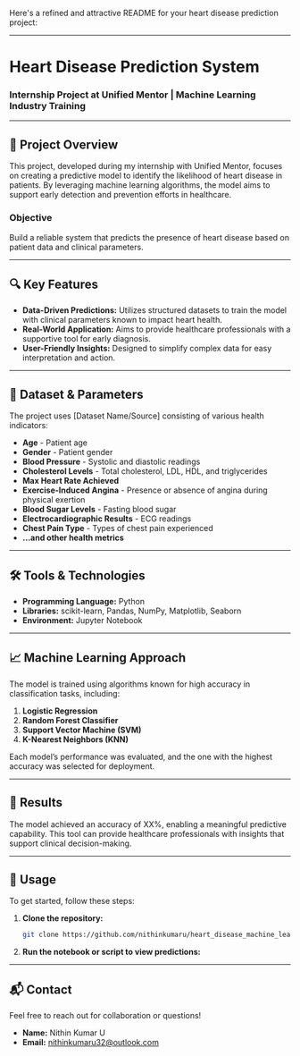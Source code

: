 Here's a refined and attractive README for your heart disease prediction project:

---

# Heart Disease Prediction System

### Internship Project at Unified Mentor | Machine Learning Industry Training

---

## 📌 Project Overview

This project, developed during my internship with Unified Mentor, focuses on creating a predictive model to identify the likelihood of heart disease in patients. By leveraging machine learning algorithms, the model aims to support early detection and prevention efforts in healthcare.

### **Objective**
Build a reliable system that predicts the presence of heart disease based on patient data and clinical parameters.

---

## 🔍 Key Features

- **Data-Driven Predictions:** Utilizes structured datasets to train the model with clinical parameters known to impact heart health.
- **Real-World Application:** Aims to provide healthcare professionals with a supportive tool for early diagnosis.
- **User-Friendly Insights:** Designed to simplify complex data for easy interpretation and action.

---

## 🧬 Dataset & Parameters

The project uses [Dataset Name/Source] consisting of various health indicators:

- **Age** - Patient age
- **Gender** - Patient gender
- **Blood Pressure** - Systolic and diastolic readings
- **Cholesterol Levels** - Total cholesterol, LDL, HDL, and triglycerides
- **Max Heart Rate Achieved**
- **Exercise-Induced Angina** - Presence or absence of angina during physical exertion
- **Blood Sugar Levels** - Fasting blood sugar
- **Electrocardiographic Results** - ECG readings
- **Chest Pain Type** - Types of chest pain experienced
- **...and other health metrics**

---

## 🛠️ Tools & Technologies

- **Programming Language:** Python
- **Libraries:** scikit-learn, Pandas, NumPy, Matplotlib, Seaborn
- **Environment:** Jupyter Notebook

---

## 📈 Machine Learning Approach

The model is trained using algorithms known for high accuracy in classification tasks, including:

1. **Logistic Regression**
2. **Random Forest Classifier**
3. **Support Vector Machine (SVM)**
4. **K-Nearest Neighbors (KNN)**

Each model’s performance was evaluated, and the one with the highest accuracy was selected for deployment.

---

## 🚀 Results

The model achieved an accuracy of XX%, enabling a meaningful predictive capability. This tool can provide healthcare professionals with insights that support clinical decision-making.

---

## 🔗 Usage

To get started, follow these steps:

1. **Clone the repository:**
   ```bash
   git clone https://github.com/nithinkumaru/heart_disease_machine_learning.git
   ```
2. **Run the notebook or script to view predictions:**

---

## 📬 Contact

Feel free to reach out for collaboration or questions!

- **Name:** Nithin Kumar U
- **Email:** nithinkumaru32@outlook.com



